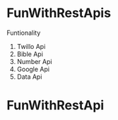 # FunWithRestApis

Funtionality
1. Twillo Api
2. Bible Api
3. Number Api
4. Google Api
5. Data Api
# FunWithRestApi
